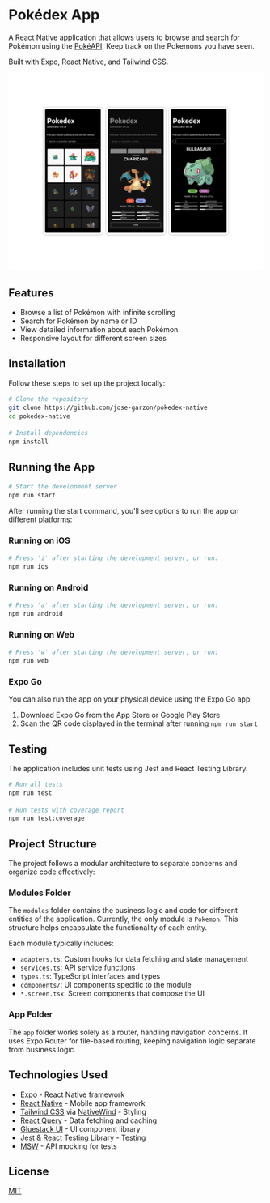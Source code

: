 # Pokédex App

A React Native application that allows users to browse and search for Pokémon using the [PokéAPI](https://pokeapi.co/). Keep track on the Pokemons you have seen.

Built with Expo, React Native, and Tailwind CSS.

![Pokédex App](./assets/images/screens.png)

## Features

- Browse a list of Pokémon with infinite scrolling
- Search for Pokémon by name or ID
- View detailed information about each Pokémon
- Responsive layout for different screen sizes

## Installation

Follow these steps to set up the project locally:

```bash
# Clone the repository
git clone https://github.com/jose-garzon/pokedex-native
cd pokedex-native

# Install dependencies
npm install
```

## Running the App

```bash
# Start the development server
npm run start
```

After running the start command, you'll see options to run the app on different platforms:

### Running on iOS

```bash
# Press 'i' after starting the development server, or run:
npm run ios
```

### Running on Android

```bash
# Press 'a' after starting the development server, or run:
npm run android
```

### Running on Web

```bash
# Press 'w' after starting the development server, or run:
npm run web
```

### Expo Go

You can also run the app on your physical device using the Expo Go app:

1. Download Expo Go from the App Store or Google Play Store
2. Scan the QR code displayed in the terminal after running `npm run start`

## Testing

The application includes unit tests using Jest and React Testing Library.

```bash
# Run all tests
npm run test

# Run tests with coverage report
npm run test:coverage
```

## Project Structure

The project follows a modular architecture to separate concerns and organize code effectively:

### Modules Folder

The `modules` folder contains the business logic and code for different entities of the application. Currently, the only module is `Pokemon`. This structure helps encapsulate the functionality of each entity.

Each module typically includes:

- `adapters.ts`: Custom hooks for data fetching and state management
- `services.ts`: API service functions
- `types.ts`: TypeScript interfaces and types
- `components/`: UI components specific to the module
- `*.screen.tsx`: Screen components that compose the UI

### App Folder

The `app` folder works solely as a router, handling navigation concerns. It uses Expo Router for file-based routing, keeping navigation logic separate from business logic.

## Technologies Used

- [Expo](https://expo.dev/) - React Native framework
- [React Native](https://reactnative.dev/) - Mobile app framework
- [Tailwind CSS](https://tailwindcss.com/) via [NativeWind](https://nativewind.dev/) - Styling
- [React Query](https://tanstack.com/query) - Data fetching and caching
- [Gluestack UI](https://gluestack.io/) - UI component library
- [Jest](https://jestjs.io/) & [React Testing Library](https://testing-library.com/docs/react-testing-library/intro/) - Testing
- [MSW](https://mswjs.io/) - API mocking for tests

## License

[MIT](LICENSE)
